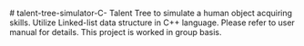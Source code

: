 ﻿﻿# talent-tree-simulator-C-
Talent Tree to simulate a human object acquiring skills. Utilize Linked-list data structure in C++ language. Please refer to user manual for details. This project is worked in group basis.
